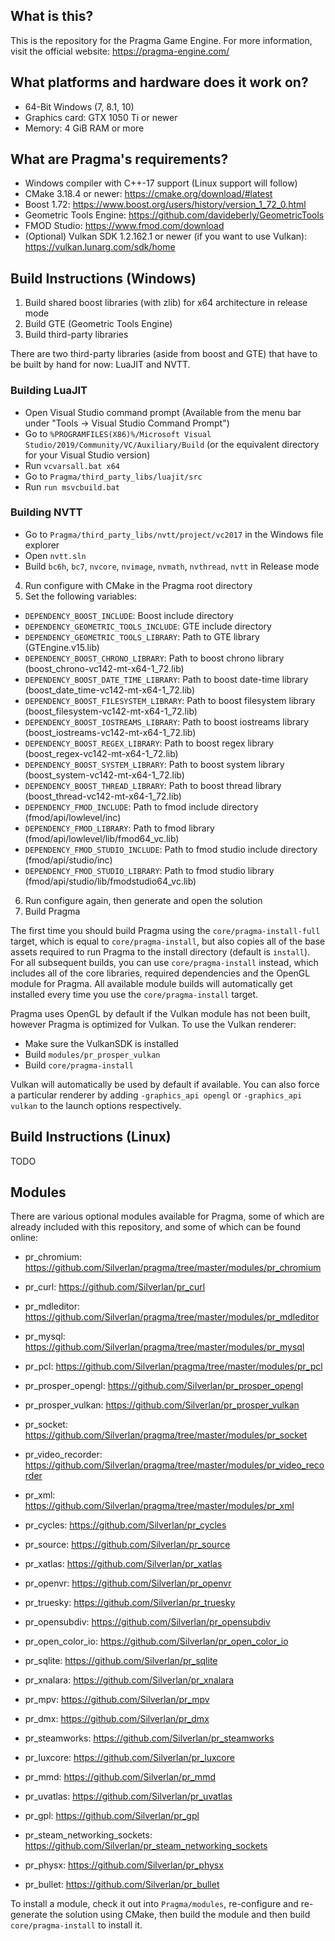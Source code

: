 What is this?
------
This is the repository for the Pragma Game Engine. For more information, visit the official website: https://pragma-engine.com/

What platforms and hardware does it work on?
------
- 64-Bit Windows (7, 8.1, 10)
- Graphics card: GTX 1050 Ti or newer
- Memory: 4 GiB RAM or more

What are Pragma's requirements?
------
- Windows compiler with C++-17 support (Linux support will follow)
- CMake 3.18.4 or newer: https://cmake.org/download/#latest
- Boost 1.72: https://www.boost.org/users/history/version_1_72_0.html
- Geometric Tools Engine: https://github.com/davideberly/GeometricTools
- FMOD Studio: https://www.fmod.com/download
- (Optional) Vulkan SDK 1.2.162.1 or newer (if you want to use Vulkan): https://vulkan.lunarg.com/sdk/home

Build Instructions (Windows)
------
1) Build shared boost libraries (with zlib) for x64 architecture in release mode
2) Build GTE (Geometric Tools Engine)
3) Build third-party libraries

There are two third-party libraries (aside from boost and GTE) that have to be built by hand for now: LuaJIT and NVTT.

### Building LuaJIT
- Open Visual Studio command prompt (Available from the menu bar under "Tools -> Visual Studio Command Prompt")
- Go to `%PROGRAMFILES(X86)%/Microsoft Visual Studio/2019/Community/VC/Auxiliary/Build` (or the equivalent directory for your Visual Studio version)
- Run `vcvarsall.bat x64`
- Go to `Pragma/third_party_libs/luajit/src`
- Run `run msvcbuild.bat`

### Building NVTT
- Go to `Pragma/third_party_libs/nvtt/project/vc2017` in the Windows file explorer
- Open `nvtt.sln`
- Build `bc6h`, `bc7`, `nvcore`, `nvimage`, `nvmath`, `nvthread`, `nvtt` in Release mode

4) Run configure with CMake in the Pragma root directory
5) Set the following variables:
- `DEPENDENCY_BOOST_INCLUDE`: Boost include directory
- `DEPENDENCY_GEOMETRIC_TOOLS_INCLUDE`: GTE include directory
- `DEPENDENCY_GEOMETRIC_TOOLS_LIBRARY`: Path to GTE library (GTEngine.v15.lib)
- `DEPENDENCY_BOOST_CHRONO_LIBRARY`: Path to boost chrono library (boost_chrono-vc142-mt-x64-1_72.lib)
- `DEPENDENCY_BOOST_DATE_TIME_LIBRARY`: Path to boost date-time library (boost_date_time-vc142-mt-x64-1_72.lib)
- `DEPENDENCY_BOOST_FILESYSTEM_LIBRARY`: Path to boost filesystem library (boost_filesystem-vc142-mt-x64-1_72.lib)
- `DEPENDENCY_BOOST_IOSTREAMS_LIBRARY`: Path to boost iostreams library (boost_iostreams-vc142-mt-x64-1_72.lib)
- `DEPENDENCY_BOOST_REGEX_LIBRARY`: Path to boost regex library (boost_regex-vc142-mt-x64-1_72.lib)
- `DEPENDENCY_BOOST_SYSTEM_LIBRARY`: Path to boost system library (boost_system-vc142-mt-x64-1_72.lib)
- `DEPENDENCY_BOOST_THREAD_LIBRARY`: Path to boost thread library (boost_thread-vc142-mt-x64-1_72.lib)
- `DEPENDENCY_FMOD_INCLUDE`: Path to fmod include directory (fmod/api/lowlevel/inc)
- `DEPENDENCY_FMOD_LIBRARY`: Path to fmod library (fmod/api/lowlevel/lib/fmod64_vc.lib)
- `DEPENDENCY_FMOD_STUDIO_INCLUDE`: Path to fmod studio include directory (fmod/api/studio/inc)
- `DEPENDENCY_FMOD_STUDIO_LIBRARY`: Path to fmod studio library (fmod/api/studio/lib/fmodstudio64_vc.lib)
6) Run configure again, then generate and open the solution
7) Build Pragma

The first time you should build Pragma using the `core/pragma-install-full` target, which is equal to `core/pragma-install`, but also copies all of the base assets required to run Pragma to the install directory (default is `install`).
For all subsequent builds, you can use `core/pragma-install` instead, which includes all of the core libraries, required dependencies and the OpenGL module for Pragma. All available module builds will automatically get installed every time you use the `core/pragma-install` target.

Pragma uses OpenGL by default if the Vulkan module has not been built, however Pragma is optimized for Vulkan. To use the Vulkan renderer:
- Make sure the VulkanSDK is installed
- Build `modules/pr_prosper_vulkan`
- Build `core/pragma-install`

Vulkan will automatically be used by default if available. You can also force a particular renderer by adding `-graphics_api opengl` or `-graphics_api vulkan` to the launch options respectively.

Build Instructions (Linux)
------
TODO

Modules
------
There are various optional modules available for Pragma, some of which are already included with this repository, and some of which can be found online:
- pr_chromium: https://github.com/Silverlan/pragma/tree/master/modules/pr_chromium
- pr_curl: https://github.com/Silverlan/pr_curl
- pr_mdleditor: https://github.com/Silverlan/pragma/tree/master/modules/pr_mdleditor
- pr_mysql: https://github.com/Silverlan/pragma/tree/master/modules/pr_mysql
- pr_pcl: https://github.com/Silverlan/pragma/tree/master/modules/pr_pcl
- pr_prosper_opengl: https://github.com/Silverlan/pr_prosper_opengl
- pr_prosper_vulkan: https://github.com/Silverlan/pr_prosper_vulkan
- pr_socket: https://github.com/Silverlan/pragma/tree/master/modules/pr_socket
- pr_video_recorder: https://github.com/Silverlan/pragma/tree/master/modules/pr_video_recorder
- pr_xml: https://github.com/Silverlan/pragma/tree/master/modules/pr_xml

- pr_cycles: https://github.com/Silverlan/pr_cycles
- pr_source: https://github.com/Silverlan/pr_source
- pr_xatlas: https://github.com/Silverlan/pr_xatlas
- pr_openvr: https://github.com/Silverlan/pr_openvr
- pr_truesky: https://github.com/Silverlan/pr_truesky
- pr_opensubdiv: https://github.com/Silverlan/pr_opensubdiv
- pr_open_color_io: https://github.com/Silverlan/pr_open_color_io
- pr_sqlite: https://github.com/Silverlan/pr_sqlite
- pr_xnalara: https://github.com/Silverlan/pr_xnalara
- pr_mpv: https://github.com/Silverlan/pr_mpv
- pr_dmx: https://github.com/Silverlan/pr_dmx
- pr_steamworks: https://github.com/Silverlan/pr_steamworks
- pr_luxcore: https://github.com/Silverlan/pr_luxcore
- pr_mmd: https://github.com/Silverlan/pr_mmd
- pr_uvatlas: https://github.com/Silverlan/pr_uvatlas
- pr_gpl: https://github.com/Silverlan/pr_gpl
- pr_steam_networking_sockets: https://github.com/Silverlan/pr_steam_networking_sockets
- pr_physx: https://github.com/Silverlan/pr_physx
- pr_bullet: https://github.com/Silverlan/pr_bullet

To install a module, check it out into `Pragma/modules`, re-configure and re-generate the solution using CMake, then build the module and then build `core/pragma-install` to install it.
